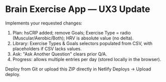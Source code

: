 # Brain Exercise App — UX3 Update
Implements your requested changes:
1) Plan: hsCRP added; remove Goals; Exercise Type = radio (Muscular/Aerobic/Both); HRV is absolute value (no delta).
2) Library: Exercise Types & Goals selectors populated from CSV, with placeholders if CSV lacks values.
3) Ask: "Ask Another Question" clears prior Q/A.
4) Progress: allows multiple entries per day (stored locally in the browser).

Deploy from Git or upload this ZIP directly in Netlify Deploys → Upload deploy.
